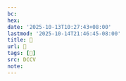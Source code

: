 ```yaml
---
bc:
hex:
date: '2025-10-13T10:27:43+08:00'
lastmod: '2025-10-14T21:46:45-08:00'
title: 􅀺
url: 􅀺
tags: [𨘇]
src: DCCV
note:
---
```

